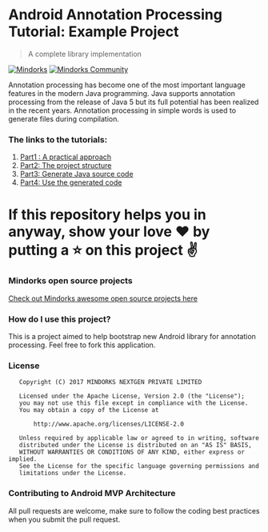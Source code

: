 # Android Annotation Processing Tutorial: Example Project

> A complete library implementation

[![Mindorks](https://img.shields.io/badge/mindorks-opensource-blue.svg)](https://mindorks.com/open-source-projects)
[![Mindorks Community](https://img.shields.io/badge/join-community-blue.svg)](https://mindorks.com/join-community)

Annotation processing has become one of the most important language features in the modern Java programming. Java supports annotation processing from the release of Java 5 but its full potential has been realized in the recent years. Annotation processing in simple words is used to generate files during compilation.

### The links to the tutorials:
1. [Part1 : A practical approach](https://mindorks.com/blog/android-annotation-processing-tutorial-part-1-a-practical-approach)
2. [Part2: The project structure](https://mindorks.com/blog/android-annotation-processing-tutorial-part-2-the-project-structure)
3. [Part3: Generate Java source code](https://mindorks.com/blog/android-annotation-processing-tutorial-part-3-the-project-structure)
4. [Part4: Use the generated code](https://mindorks.com/blog/android-annotation-processing-tutorial-part-4-the-project-structure)

# If this repository helps you in anyway, show your love :heart: by putting a :star: on this project :v:

### Mindorks open source projects
[Check out Mindorks awesome open source projects here](https://mindorks.com/open-source-projects)

### How do I use this project?
This is a project aimed to help bootstrap new Android library for annotation processing. Feel free to fork this application.

### License
```
   Copyright (C) 2017 MINDORKS NEXTGEN PRIVATE LIMITED

   Licensed under the Apache License, Version 2.0 (the "License");
   you may not use this file except in compliance with the License.
   You may obtain a copy of the License at

       http://www.apache.org/licenses/LICENSE-2.0

   Unless required by applicable law or agreed to in writing, software
   distributed under the License is distributed on an "AS IS" BASIS,
   WITHOUT WARRANTIES OR CONDITIONS OF ANY KIND, either express or implied.
   See the License for the specific language governing permissions and
   limitations under the License.
```

### Contributing to Android MVP Architecture
All pull requests are welcome, make sure to follow the coding best practices when you submit the pull request.
